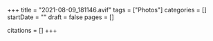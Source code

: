 +++
title = "2021-08-09_181146.avif"
tags = ["Photos"]
categories = []
startDate = ""
draft = false
pages = []

citations = []
+++
